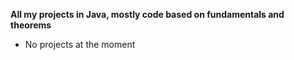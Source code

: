 **All my projects in Java, mostly code based on fundamentals and theorems**
- No projects at the moment
